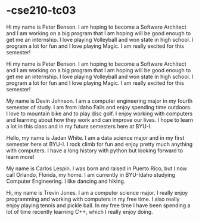 # -cse210-tc03

Hi my name is Peter Benson. I am hoping to become a Software Architect and I am working on a big program that I am hoping will be good enough to get me an internship. I love playing Volleyball and won state in high school. I program a lot for fun and I love playing Magic. I am really excited for this semester! 

Hi my name is Peter Benson. I am hoping to become a Software Architect and I am working on a big program that I am hoping will be good enough to get me an internship. I love playing Volleyball and won state in high school. I program a lot for fun and I love playing Magic. I am really excited for this semester!


My name is Devin Johnson. I am a computer engineering major in my fourth semester of study. I am from Idaho Falls and enjoy spending time outdoors. I love to mountain bike and to play disc golf. I enjoy working with computers and learning about how they work and can improve our lives. I hope to learn a lot in this class and in my future semesters here at BYU-I.

Hello, my name is Jadan White. I am a data science major and in my first semester here at BYU-I. I rock climb for fun and enjoy pretty much anything with computers. I have a long history with python but looking forward to learn more!


My name is Carlos Lespin. I was born and raised in Puerto Rico, but I now call Orlando, Florida, my home. I am currently in BYU-Idaho studying Computer Engineering. I like dancing and hiking.

Hi, my name is Trevin Jones. I am a computer science major. I really enjoy programming and working with computers in my free time. I also really enjoy playing tennis and pickle ball. In my free time I have been spending a lot of time recently learning C++, which I really enjoy doing.


